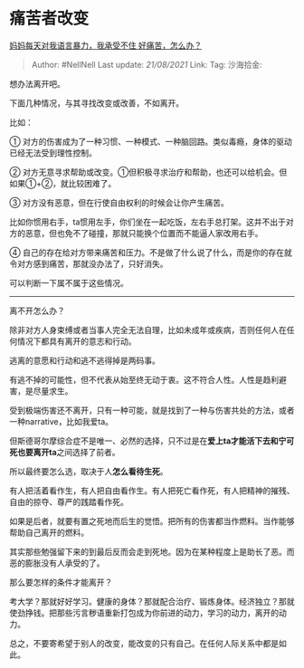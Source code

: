 # 痛苦者改变
[妈妈每天对我语言暴力，我承受不住 好痛苦，怎么办？](https://www.zhihu.com/question/445295542/answer/1741160034)

> Author: #NellNell
> Last update: *21/08/2021*
> Link:
> Tag:
> 沙海拾金:

想办法离开吧。

下面几种情况，与其寻找改变或改善，不如离开。

比如：

① 对方的伤害成为了一种习惯、一种模式、一种脑回路。类似毒瘾，身体的驱动已经无法受到理性控制。

② 对方无意寻求帮助或改变。①但积极寻求治疗和帮助，也还可以给机会。但如果①+②，就比较困难了。

③ 对方没有恶意，但在行使自由权利的时候会让你产生痛苦。

比如你惯用右手，ta惯用左手，你们坐在一起吃饭，左右手总打架。这并不出于对方的恶意，但也免不了碰撞，那就只能换个位置而不能逼人家改用右手。

④ 自己的存在给对方带来痛苦和压力。不是做了什么说了什么，而是你的存在就令对方感到痛苦，那就没办法了，只好消失。

可以判断一下属不属于这些情况。

---

离不开怎么办？

除非对方人身束缚或者当事人完全无法自理，比如未成年或疾病，否则任何人在任何情况下都具有离开的意志和行动。

逃离的意愿和行动和逃不逃得掉是两码事。

有逃不掉的可能性，但不代表从始至终无动于衷。这不符合人性。人性是趋利避害，是尽量求生。

受到极端伤害还不离开，只有一种可能，就是找到了一种与伤害共处的方法，或者一种narrative，比如我爱ta。

但斯德哥尔摩综合症不是唯一、必然的选择，只不过是在**爱上ta才能活下去和宁可死也要离开ta**之间选择了前者。

所以最终要怎么选，取决于人**怎么看待生死**。

有人把活着看作生，有人把自由看作生。有人把死亡看作死，有人把精神的摧残、自由的掠夺、尊严的践踏看作死。

如果是后者，就要有置之死地而后生的觉悟。把所有的伤害都当作燃料。当作能够帮助自己离开的燃料。

其实那些勉强留下来的到最后反而会走到死地。因为在某种程度上是助长了恶。而恶的膨胀没有人承受的了。

那么要怎样的条件才能离开？

考大学？那就好好学习。健康的身体？那就配合治疗、锻炼身体。经济独立？那就使劲挣钱。把那些污言秽语重新打包成为你前进的动力，学习的动力，离开的动力。

总之，不要寄希望于别人的改变，能改变的只有自己。在任何人际关系中都是如此。
